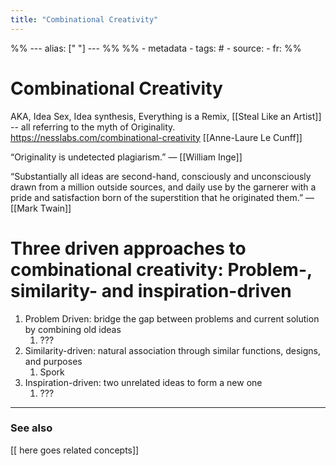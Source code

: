 ```yaml
---
title: "Combinational Creativity"
---
```



%% ---
alias: [" "]
--- %%
%% - metadata
	- tags: #
	- source: 
	- fr: 
%%


# Combinational Creativity
AKA, Idea Sex, Idea synthesis, Everything is a Remix, [[Steal Like an Artist]] -- all referring to the myth of Originality.
https://nesslabs.com/combinational-creativity [[Anne-Laure Le Cunff]]

“Originality is undetected plagiarism.” — [[William Inge]]

“Substantially all ideas are second-hand, consciously and unconsciously drawn from a million outside sources, and daily use by the garnerer with a pride and satisfaction born of the superstition that he originated them.” — [[Mark Twain]]


# Three driven approaches to combinational creativity: Problem-, similarity- and inspiration-driven

1. Problem Driven: bridge the gap between problems and current solution by combining old ideas
	1. ???
2. Similarity-driven: natural association through similar functions, designs, and purposes
	1. Spork
3. Inspiration-driven: two unrelated ideas to form a new one 
	1. ???

-------------
### See also
[[ here goes related concepts]]

